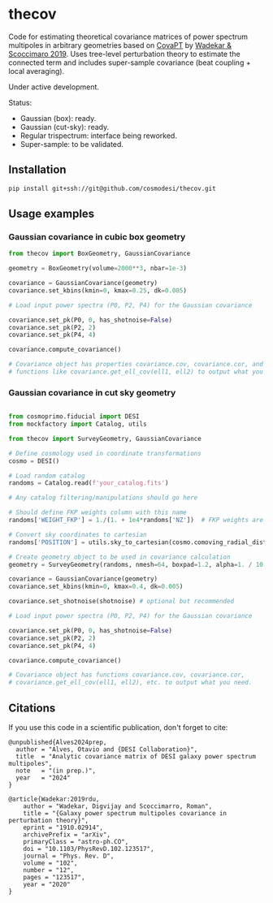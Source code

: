 # thecov

Code for estimating theoretical covariance matrices of power spectrum multipoles in arbitrary geometries based on [CovaPT](https://github.com/JayWadekar/CovaPT/) by [Wadekar & Scoccimaro 2019](http://arxiv.org/abs/1910.02914). Uses tree-level perturbation theory to estimate the connected term and includes super-sample covariance (beat coupling + local averaging).

Under active development.

Status:

- Gaussian (box): ready.
- Gaussian (cut-sky): ready.
- Regular trispectrum: interface being reworked.
- Super-sample: to be validated.

## Installation

```sh
pip install git+ssh://git@github.com/cosmodesi/thecov.git
```
## Usage examples

### Gaussian covariance in cubic box geometry

```python
from thecov import BoxGeometry, GaussianCovariance

geometry = BoxGeometry(volume=2000**3, nbar=1e-3)

covariance = GaussianCovariance(geometry)
covariance.set_kbins(kmin=0, kmax=0.25, dk=0.005)

# Load input power spectra (P0, P2, P4) for the Gaussian covariance

covariance.set_pk(P0, 0, has_shotnoise=False)
covariance.set_pk(P2, 2)
covariance.set_pk(P4, 4)

covariance.compute_covariance()

# Covariance object has properties covariance.cov, covariance.cor, and
# functions like covariance.get_ell_cov(ell1, ell2) to output what you need.
```

### Gaussian covariance in cut sky geometry

```python

from cosmoprimo.fiducial import DESI
from mockfactory import Catalog, utils

from thecov import SurveyGeometry, GaussianCovariance

# Define cosmology used in coordinate transformations
cosmo = DESI()

# Load random catalog
randoms = Catalog.read(f'your_catalog.fits')

# Any catalog filtering/manipulations should go here

# Should define FKP weights column with this name
randoms['WEIGHT_FKP'] = 1./(1. + 1e4*randoms['NZ'])  # FKP weights are optional

# Convert sky coordinates to cartesian
randoms['POSITION'] = utils.sky_to_cartesian(cosmo.comoving_radial_distance(randoms['Z']), randoms['RA'], randoms['DEC'], degree=Truee)

# Create geometry object to be used in covariance calculation
geometry = SurveyGeometry(randoms, nmesh=64, boxpad=1.2, alpha=1. / 10., kmodes_sampled=2000)

covariance = GaussianCovariance(geometry)
covariance.set_kbins(kmin=0, kmax=0.4, dk=0.005)

covariance.set_shotnoise(shotnoise) # optional but recommended

# Load input power spectra (P0, P2, P4) for the Gaussian covariance

covariance.set_pk(P0, 0, has_shotnoise=False)
covariance.set_pk(P2, 2)
covariance.set_pk(P4, 4)

covariance.compute_covariance()

# Covariance object has functions covariance.cov, covariance.cor,
# covariance.get_ell_cov(ell1, ell2), etc. to output what you need.
```

## Citations

If you use this code in a scientific publication, don't forget to cite:

```
@unpublished{Alves2024prep,
  author = "Alves, Otavio and {DESI Collaboration}",
  title  = "Analytic covariance matrix of DESI galaxy power spectrum multipoles",
  note   = "(in prep.)",
  year   = "2024"
}

@article{Wadekar:2019rdu,
    author = "Wadekar, Digvijay and Scoccimarro, Roman",
    title = "{Galaxy power spectrum multipoles covariance in perturbation theory}",
    eprint = "1910.02914",
    archivePrefix = "arXiv",
    primaryClass = "astro-ph.CO",
    doi = "10.1103/PhysRevD.102.123517",
    journal = "Phys. Rev. D",
    volume = "102",
    number = "12",
    pages = "123517",
    year = "2020"
}
```
